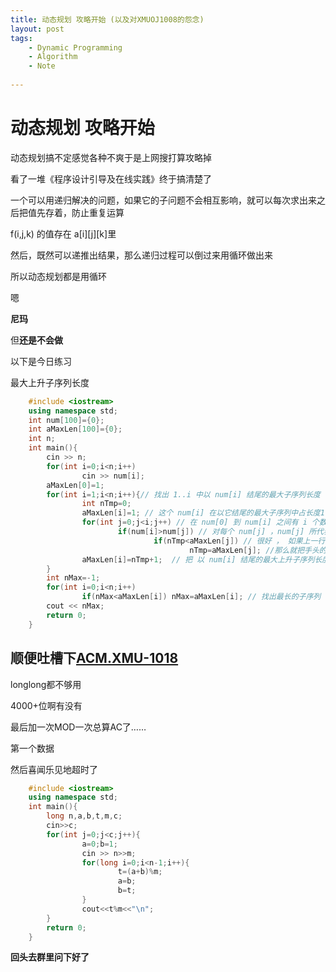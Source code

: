 ```yaml
---
title: 动态规划 攻略开始 (以及对XMUOJ1008的怨念)
layout: post
tags: 
    - Dynamic Programming
    - Algorithm
    - Note
    
---
```

动态规划 攻略开始
=================

动态规划搞不定感觉各种不爽于是上网搜打算攻略掉

看了一堆《程序设计引导及在线实践》终于搞清楚了

一个可以用递归解决的问题，如果它的子问题不会相互影响，就可以每次求出来之后把值先存着，防止重复运算

f(i,j,k) 的值存在 a\[i\]\[j\]\[k\]里

然后，既然可以递推出结果，那么递归过程可以倒过来用循环做出来

所以动态规划都是用循环

嗯

**尼玛**

但**还是不会做**

以下是今日练习

最大上升子序列长度

```C++ 
	#include <iostream>
	using namespace std;
	int num[100]={0};
	int aMaxLen[100]={0};
	int n;
	int main(){
		cin >> n;
		for(int i=0;i<n;i++)
		        cin >> num[i];
		aMaxLen[0]=1;
		for(int i=1;i<n;i++){// 找出 1..i 中以 num[i] 结尾的最大子序列长度  因为每个最大子序列必是以某个 num[i] 结尾的，所以只要最后找出 aMaxLen 中最大的即可 
		        int nTmp=0; 
		        aMaxLen[i]=1; // 这个 num[i] 在以它结尾的最大子序列中占长度1 
		        for(int j=0;j<i;j++) // 在 num[0] 到 num[i] 之间有 i 个数 
		                if(num[i]>num[j]) // 对每个 num[j] ，num[j] 所代表的子序列一定是升的 ， 而当  num[j] < num[i] 时， num[i] 接在 num[j]子序列后， 这个子序列还是升的 
		                        if(nTmp<aMaxLen[j]) // 很好 ， 如果上一行得到的上升子序列 比现在手头的还要长
		                                nTmp=aMaxLen[j]; //那么就把手头的换成当前上升子序列    这部分很容易理解
		        aMaxLen[i]=nTmp+1;  // 把 以 num[i] 结尾的最大上升子序列长度记下来  以备使用 
		}
		int nMax=-1;
		for(int i=0;i<n;i++)
		        if(nMax<aMaxLen[i]) nMax=aMaxLen[i]; // 找出最长的子序列
		cout << nMax;
		return 0;
	}
```



顺便吐槽下[ACM.XMU-1018](http://acm.xmu.edu.cn/problem.php?id=1018)
-------

longlong都不够用

4000+位啊有没有

最后加一次MOD一次总算AC了……

第一个数据

然后喜闻乐见地超时了
```C++
	#include <iostream>
	using namespace std;
	int main(){
		long n,a,b,t,m,c;
		cin>>c;
		for(int j=0;j<c;j++){
		        a=0;b=1;
		        cin >> n>>m;
		        for(long i=0;i<n-1;i++){
		                t=(a+b)%m;
		                a=b;
		                b=t;
		        }
		        cout<<t%m<<"\n";
		}
		return 0;
	}
```

**回头去群里问下好了**
